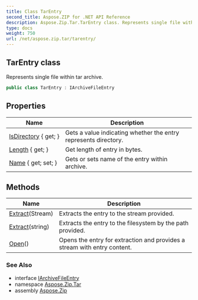 ```yaml
---
title: Class TarEntry
second_title: Aspose.ZIP for .NET API Reference
description: Aspose.Zip.Tar.TarEntry class. Represents single file within tar archive
type: docs
weight: 750
url: /net/aspose.zip.tar/tarentry/
---
```

## TarEntry class

Represents single file within tar archive.

```csharp
public class TarEntry : IArchiveFileEntry
```

## Properties

| Name | Description |
| --- | --- |
| [IsDirectory](../../aspose.zip.tar/tarentry/isdirectory/) { get; } | Gets a value indicating whether the entry represents directory. |
| [Length](../../aspose.zip.tar/tarentry/length/) { get; } | Get length of entry in bytes. |
| [Name](../../aspose.zip.tar/tarentry/name/) { get; set; } | Gets or sets name of the entry within archive. |

## Methods

| Name | Description |
| --- | --- |
| [Extract](../../aspose.zip.tar/tarentry/extract/#extract_1)(Stream) | Extracts the entry to the stream provided. |
| [Extract](../../aspose.zip.tar/tarentry/extract/#extract)(string) | Extracts the entry to the filesystem by the path provided. |
| [Open](../../aspose.zip.tar/tarentry/open/)() | Opens the entry for extraction and provides a stream with entry content. |

### See Also

* interface [IArchiveFileEntry](../../aspose.zip/iarchivefileentry/)
* namespace [Aspose.Zip.Tar](../../aspose.zip.tar/)
* assembly [Aspose.Zip](../../)


